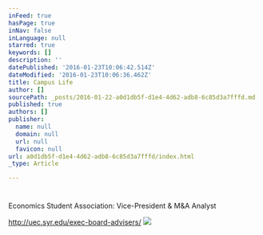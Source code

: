 ```yaml
---
inFeed: true
hasPage: true
inNav: false
inLanguage: null
starred: true
keywords: []
description: ''
datePublished: '2016-01-23T10:06:42.514Z'
dateModified: '2016-01-23T10:06:36.462Z'
title: Campus Life
author: []
sourcePath: _posts/2016-01-22-a0d1db5f-d1e4-4d62-adb8-6c85d3a7fffd.md
published: true
authors: []
publisher:
  name: null
  domain: null
  url: null
  favicon: null
url: a0d1db5f-d1e4-4d62-adb8-6c85d3a7fffd/index.html
_type: Article

---
```

# 

Economics Student Association: Vice-President & M&A Analyst

http://uec.syr.edu/exec-board-advisers/
![](https://s3-us-west-2.amazonaws.com/the-grid-img/p/4059b8ea0d3920c389bde919d4abb2211249e213.jpg)